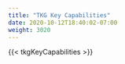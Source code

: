 ```yaml
---
title: "TKG Key Capabilities"
date: 2020-10-12T18:40:02-07:00
weight: 3020
---
```

{{< tkgKeyCapabilities >}}